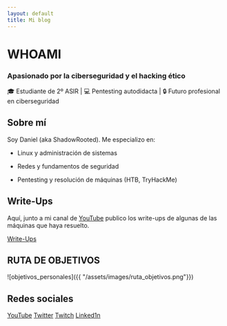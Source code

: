 ```yaml
---
layout: default
title: Mi blog
---
```


# WHOAMI

### Apasionado por la ciberseguridad y el hacking ético

🎓 Estudiante de 2º ASIR | 💻 Pentesting autodidacta | 🔒 Futuro profesional en ciberseguridad

## Sobre mí

Soy Daniel (aka ShadowRooted). Me especializo en:

- Linux y administración de sistemas

- Redes y fundamentos de seguridad

- Pentesting y resolución de máquinas (HTB, TryHackMe)

## Write-Ups

Aquí, junto a mi canal de [YouTube](https://www.youtube.com/@ShadowRooted) publico los write-ups de algunas de las máquinas que haya resuelto.

[Write-Ups](./Write-Ups/index.md)

## RUTA DE OBJETIVOS

![objetivos_personales]({{ "/assets/images/ruta_objetivos.png"}})

## Redes sociales

[YouTube](https://www.youtube.com/@ShadowRooted)
[Twitter](https://x.com/ShadowRooted)
[Twitch](https://www.twitch.tv/shadowrooted)
[Linked1n](https://linkedin.com/in/daniel-estévez-montero-a24355281)

